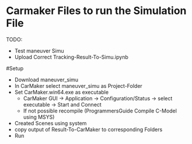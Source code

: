 # Carmaker Files to run the Simulation File
TODO:
 - Test maneuver Simu
 - Upload Correct Tracking-Result-To-Simu.ipynb
 
#Setup
 - Download maneuver_simu
 - In CarMaker select maneuver_simu as Project-Folder
 - Set CarMaker.win64.exe as executable
   -  CarMaker GUI -> Application -> Configuration/Status -> select executable -> Start and Connect
   -  If not possible recompile (ProgrammersGuide Compile C-Model using MSYS)
 - Created Scenes using system
 - copy output of Result-To-CarMaker to corresponding Folders
 - Run
